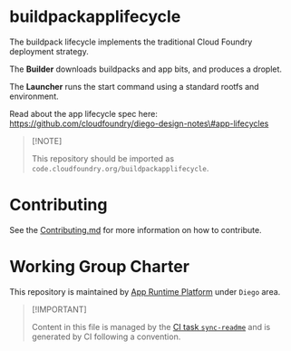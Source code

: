 # buildpackapplifecycle

The buildpack lifecycle implements the traditional Cloud Foundry
deployment strategy.

The **Builder** downloads buildpacks and app bits, and produces a
droplet.

The **Launcher** runs the start command using a standard rootfs and
environment.

Read about the app lifecycle spec here:
https://github.com/cloudfoundry/diego-design-notes\#app-lifecycles

> \[!NOTE\]
>
> This repository should be imported as
> `code.cloudfoundry.org/buildpackapplifecycle`.

# Contributing

See the [Contributing.md](./.github/CONTRIBUTING.md) for more
information on how to contribute.

# Working Group Charter

This repository is maintained by [App Runtime
Platform](https://github.com/cloudfoundry/community/blob/main/toc/working-groups/app-runtime-platform.md)
under `Diego` area.

> \[!IMPORTANT\]
>
> Content in this file is managed by the [CI task
> `sync-readme`](https://github.com/cloudfoundry/wg-app-platform-runtime-ci/blob/c83c224ad06515ed52f51bdadf6075f56300ec93/shared/tasks/sync-readme/metadata.yml)
> and is generated by CI following a convention.
